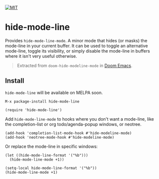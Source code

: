 [![MIT](https://img.shields.io/badge/license-MIT-green.svg?style=flat-square)](./LICENSE)

# hide-mode-line

Provides `hide-mode-line-mode`. A minor mode that hides (or masks) the mode-line
in your current buffer. It can be used to toggle an alternative mode-line,
toggle its visibility, or simply disable the mode-line in buffers where it isn't
very useful otherwise.

> Extracted from `doom-hide-modeline-mode` in [Doom Emacs][doom].

## Install

`hide-mode-line` will be available on MELPA soon.

`M-x package-install hide-mode-line`

```emacs-lisp
(require 'hide-mode-line')
```

Add `hide-mode-line-mode` to hooks where you don't want a mode-line, like the
completion-list or org todo/agenda-popup windows, or neotree.

```emacs-lisp
(add-hook 'completion-list-mode-hook #'hide-modeline-mode)
(add-hook 'neotree-mode-hook #'hide-modeline-mode)
```

Or replace the mode-line in specific windows:

```emacs-lisp
(let ((hide-mode-line-format '("%b")))
  (hide-mode-line-mode +1))

(setq-local hide-mode-line-format '("%b"))
(hide-mode-line-mode +1)
```


[doom]: https://github.com/hlissner/doom-emacs
